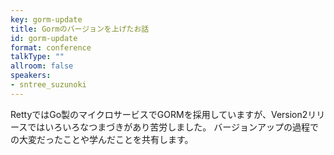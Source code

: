 ```yaml
---
key: gorm-update
title: Gormのバージョンを上げたお話
id: gorm-update
format: conference
talkType: ""
allroom: false
speakers:
- sntree_suzunoki
---
```

RettyではGo製のマイクロサービスでGORMを採用していますが、Version2リリースではいろいろなつまづきがあり苦労しました。
バージョンアップの過程での大変だったことや学んだことを共有します。